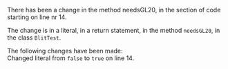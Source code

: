 There has been a change in the method needsGL20, in the section of code starting on line nr 14.
  
The change is in a literal, in a return statement, in the method ```needsGL20```, in the class ```BlitTest```.
  
The following changes have been made:  
Changed literal from ```false``` to ```true``` on line 14.  

